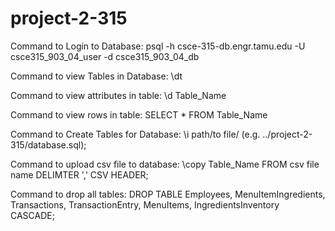 # project-2-315


Command to Login to Database:
    psql -h csce-315-db.engr.tamu.edu -U csce315_903_04_user -d csce315_903_04_db 

Command to view Tables in Database:
    \dt

Command to view attributes in table:
    \d Table_Name

Command to view rows in table:
    SELECT * FROM Table_Name

Command to Create Tables for Database:
    \i path/to file/ (e.g. ../project-2-315/database.sql);

Command to upload csv file to database:
    \copy Table_Name FROM csv file name DELIMTER ',' CSV HEADER;

Command to drop all tables:
     DROP TABLE Employees, MenuItemIngredients, Transactions, TransactionEntry, MenuItems, IngredientsInventory CASCADE;

